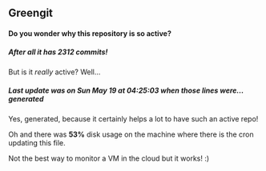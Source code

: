 ## Greengit

#### Do you wonder why this repository is so active?

##### After all it has 2312 commits!

But is it *really* active? Well...

##### Last update was on Sun May 19 at 04:25:03 when those lines were... generated

Yes, generated, because it certainly helps a lot to have such an active repo!

Oh and there was **53%** disk usage on the machine
where there is the cron updating this file.

Not the best way to monitor a VM in the cloud but it works! :)
